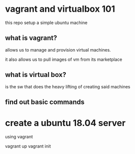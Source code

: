 # vagrant and virtualbox 101

this repo  setup a simple ubuntu machine

## what is vagrant?

allows us to manage and provision virtual machines.

it also allows us to pull images of vm from its marketplace

## what is virtual box?

is the sw that does the heavy lifting of creating said machines

## find out basic commands

# create a ubuntu 18.04 server
using vagrant

vagrant up
vagrant init
